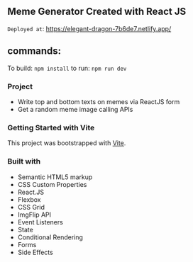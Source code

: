 ## Meme Generator Created with React JS

`Deployed at`: https://elegant-dragon-7b6de7.netlify.app/

## commands:
To build: ``npm install``
to run: ``npm run dev``


### Project

- Write top and bottom texts on memes via ReactJS form
- Get a random meme image calling APIs

### Getting Started with Vite

This project was bootstrapped with [Vite](https://github.com/vitejs/vite).

### Built with

- Semantic HTML5 markup
- CSS Custom Properties
- React.JS
- Flexbox
- CSS Grid
- ImgFlip API
- Event Listeners
- State
- Conditional Rendering
- Forms
- Side Effects
